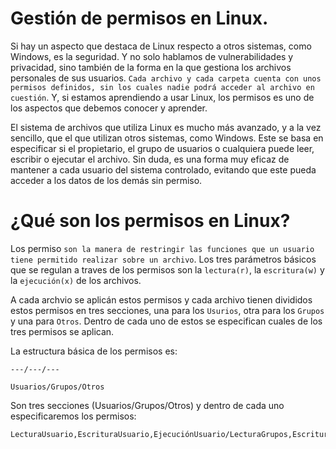 # Gestión de permisos en Linux.

Si hay un aspecto que destaca de Linux respecto a otros sistemas, como Windows, es la seguridad. Y no solo hablamos de vulnerabilidades
y privacidad, sino también de la forma en la que gestiona los archivos personales de sus usuarios. ``Cada archivo y cada carpeta cuenta
con unos permisos definidos, sin los cuales nadie podrá acceder al archivo en cuestión``. Y, si estamos aprendiendo a usar Linux, los 
permisos es uno de los aspectos que debemos conocer y aprender.

El sistema de archivos que utiliza Linux es mucho más avanzado, y a la vez sencillo, que el que utilizan otros sistemas, como Windows. Este se 
basa en especificar si el propietario, el grupo de usuarios o cualquiera puede leer, escribir o ejecutar el archivo. Sin duda, es una forma muy 
eficaz de mantener a cada usuario del sistema controlado, evitando que este pueda acceder a los datos de los demás sin permiso.

# ¿Qué son los permisos en Linux?

Los permiso ``son la manera de restringir las funciones que un usuario tiene permitido realizar sobre un archivo``.
Los tres parámetros básicos que se regulan a traves de los permisos son la ``lectura(r)``, la ``escritura(w)`` y la ``ejecución(x)`` de los archivos.

A cada archvio se aplicán estos permisos y cada archivo tienen divididos estos permisos en tres secciones, una para los ``Usurios``, otra para los
``Grupos`` y una para ``Otros``. Dentro de cada uno de estos se especifican cuales de los tres permisos se aplican.

La estructura básica de los permisos es:

    ---/---/---
    
    Usuarios/Grupos/Otros
    
Son tres secciones (Usuarios/Grupos/Otros) y dentro de cada uno especificaremos los permisos:

    LecturaUsuario,EscrituraUsuario,EjecuciónUsuario/LecturaGrupos,EscrituraGrupos,EjecuciónGrupos/LecturaOtros,EscrituraOtros,EjecuciónOtros)    







